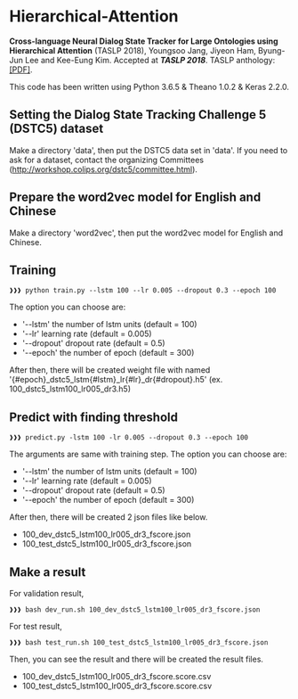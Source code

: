 # Hierarchical-Attention 
**Cross-language Neural Dialog State Tracker for Large Ontologies using Hierarchical Attention** (TASLP 2018), Youngsoo Jang, Jiyeon Ham, Byung-Jun Lee and Kee-Eung Kim. Accepted at ***TASLP 2018***. TASLP anthology:[[PDF]](https://ieeexplore.ieee.org/document/8401898/).  

This code has been written using Python 3.6.5 & Theano 1.0.2 & Keras 2.2.0.

## Setting the Dialog State Tracking Challenge 5 (DSTC5) dataset
Make a directory 'data', then put the DSTC5 data set in 'data'. If you need to ask for a dataset, contact the organizing Committees (http://workshop.colips.org/dstc5/committee.html).

## Prepare the word2vec model for English and Chinese
Make a directory 'word2vec', then put the word2vec model for English and Chinese.

## Training
```console
❱❱❱ python train.py --lstm 100 --lr 0.005 --dropout 0.3 --epoch 100
```
The option you can choose are:
- '--lstm' the number of lstm units (default = 100)
- '--lr' learning rate (default = 0.005)
- '--dropout' dropout rate (default = 0.5)
- '--epoch' the number of epoch (default = 300)

After then, there will be created weight file with named '{#epoch}_dstc5_lstm{#lstm}_lr{#lr}_dr{#dropout}.h5' (ex. 100_dstc5_lstm100_lr005_dr3.h5)

## Predict with finding threshold
```console
❱❱❱ predict.py -lstm 100 -lr 0.005 --dropout 0.3 --epoch 100
```
The arguments are same with training step.
The option you can choose are:
- '--lstm' the number of lstm units (default = 100)
- '--lr' learning rate (default = 0.005)
- '--dropout' dropout rate (default = 0.5)
- '--epoch' the number of epoch (default = 300)

After then, there will be created 2 json files like below.
* 100_dev_dstc5_lstm100_lr005_dr3_fscore.json </br>
* 100_test_dstc5_lstm100_lr005_dr3_fscore.json </br>

## Make a result
For validation result,
```console
❱❱❱ bash dev_run.sh 100_dev_dstc5_lstm100_lr005_dr3_fscore.json
```
For test result,
```console
❱❱❱ bash test_run.sh 100_test_dstc5_lstm100_lr005_dr3_fscore.json
```
Then, you can see the result and there will be created the result files.
* 100_dev_dstc5_lstm100_lr005_dr3_fscore.score.csv
* 100_test_dstc5_lstm100_lr005_dr3_fscore.score.csv
